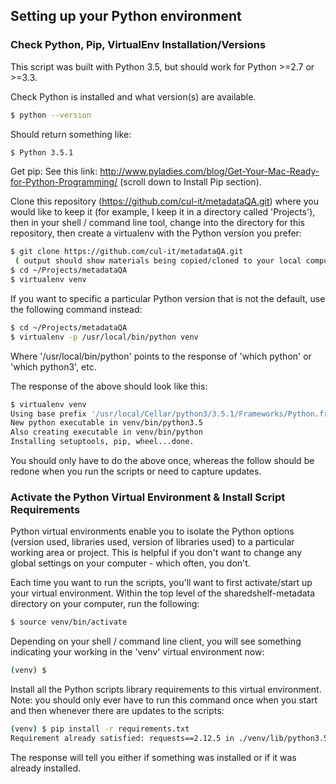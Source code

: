 ## Setting up your Python environment

### Check Python, Pip, VirtualEnv Installation/Versions

This script was built with Python 3.5, but should work for Python >=2.7 or >=3.3.

Check Python is installed and what version(s) are available.

```bash
$ python --version
```
Should return something like:

```bash
$ Python 3.5.1
```
Get pip: See this link: http://www.pyladies.com/blog/Get-Your-Mac-Ready-for-Python-Programming/ (scroll down to Install Pip section).

Clone this repository (https://github.com/cul-it/metadataQA.git) where you would like to keep it (for example, I keep it in a directory called 'Projects'), then in your shell / command line tool, change into the directory for this repository, then create a virtualenv with the Python version you prefer:

```bash
$ git clone https://github.com/cul-it/metadataQA.git
 ( output should show materials being copied/cloned to your local computer )
$ cd ~/Projects/metadataQA
$ virtualenv venv
```
If you want to specific a particular Python version that is not the default, use the following command instead:

```bash
$ cd ~/Projects/metadataQA
$ virtualenv -p /usr/local/bin/python venv
```
Where '/usr/local/bin/python' points to the response of 'which python' or 'which python3', etc.

The response of the above should look like this:

```bash
$ virtualenv venv
Using base prefix '/usr/local/Cellar/python3/3.5.1/Frameworks/Python.framework/Versions/3.5'
New python executable in venv/bin/python3.5
Also creating executable in venv/bin/python
Installing setuptools, pip, wheel...done.
```

You should only have to do the above once, whereas the follow should be redone when you run the scripts or need to capture updates.

### Activate the Python Virtual Environment & Install Script Requirements

Python virtual environments enable you to isolate the Python options (version used, libraries used, version of libraries used) to a particular working area or project. This is helpful if you don't want to change any global settings on your computer - which often, you don't.

Each time you want to run the scripts, you'll want to first activate/start up your virtual environment. Within the top level of the sharedshelf-metadata directory on your computer, run the following:

```bash
$ source venv/bin/activate
```
Depending on your shell / command line client, you will see something indicating your working in the 'venv' virtual environment now:

```bash
(venv) $
```

Install all the Python scripts library requirements to this virtual environment. Note: you should only ever have to run this command once when you start and then whenever there are updates to the scripts:

```bash
(venv) $ pip install -r requirements.txt
Requirement already satisfied: requests==2.12.5 in ./venv/lib/python3.5/site-packages (from -r requirements.txt (line 1))
```
The response will tell you either if something was installed or if it was already installed.
